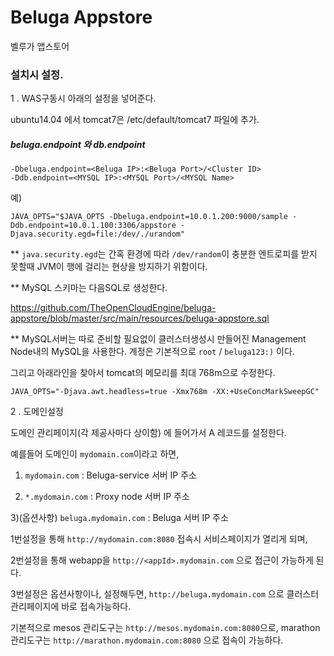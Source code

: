 # Beluga Appstore
벨루가 앱스토어

### 설치시 설정.

1 . WAS구동시 아래의 설정을 넣어준다.

ubuntu14.04 에서 tomcat7은 /etc/default/tomcat7 파일에 추가.

##### beluga.endpoint 와 db.endpoint
```
-Dbeluga.endpoint=<Beluga IP>:<Beluga Port>/<Cluster ID>
-Ddb.endpoint=<MYSQL IP>:<MYSQL Port>/<MYSQL Name>
```

예)
```
JAVA_OPTS="$JAVA_OPTS -Dbeluga.endpoint=10.0.1.200:9000/sample -Ddb.endpoint=10.0.1.100:3306/appstore -Djava.security.egd=file:/dev/./urandom"
```

** `java.security.egd`는 간혹 환경에 따라 `/dev/random`이 충분한 엔트로피를 받지 못할때 JVM이 행에 걸리는 현상을 방지하기 위함이다.

** MySQL 스키마는 다음SQL로 생성한다. 

https://github.com/TheOpenCloudEngine/beluga-appstore/blob/master/src/main/resources/beluga-appstore.sql

** MySQL서버는 따로 준비할 필요없이 클러스터생성시 만들어진 Management Node내의 MySQL을 사용한다. 계정은 기본적으로 `root` / `beluga123:)` 이다.

그리고 아래라인을 찾아서 tomcat의 메모리를 최대 768m으로 수정한다.
```
JAVA_OPTS="-Djava.awt.headless=true -Xmx768m -XX:+UseConcMarkSweepGC"
```


2 . 도메인설정

도메인 관리페이지(각 제공사마다 상이함) 에 들어가서 A 레코드를 설정한다.

예를들어 도메인이 `mydomain.com`이라고 하면,

1) `mydomain.com` : Beluga-service 서버 IP 주소

2) `*.mydomain.com` : Proxy node 서버 IP 주소

3)(옵션사항) `beluga.mydomain.com` : Beluga 서버 IP 주소 

1번설정을 통해 `http://mydomain.com:8080` 접속시 서비스페이지가 열리게 되며,

2번설정을 통해 webapp을 `http://<appId>.mydomain.com` 으로 접근이 가능하게 된다.

3번설정은 옵션사항이나, 설정해두면, `http://beluga.mydomain.com` 으로 클러스터 관리페이지에 바로 접속가능하다.

기본적으로 mesos 관리도구는 `http://mesos.mydomain.com:8080`으로, marathon 관리도구는 `http://marathon.mydomain.com:8080` 으로 접속이 가능하다.

